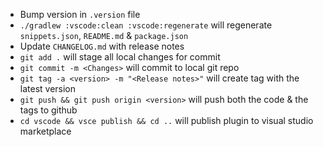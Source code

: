 - Bump version in `.version` file
- `./gradlew :vscode:clean :vscode:regenerate` will regenerate `snippets.json`, `README.md` & `package.json`
- Update `CHANGELOG.md` with release notes
- `git add .` will stage all local changes for commit
- `git commit -m <Changes>` will commit to local git repo
- `git tag -a <version> -m "<Release notes>"` will create tag with the latest version
- `git push && git push origin <version>` will push both the code & the tags to github 
- `cd vscode && vsce publish && cd ..` will publish plugin to visual studio marketplace
